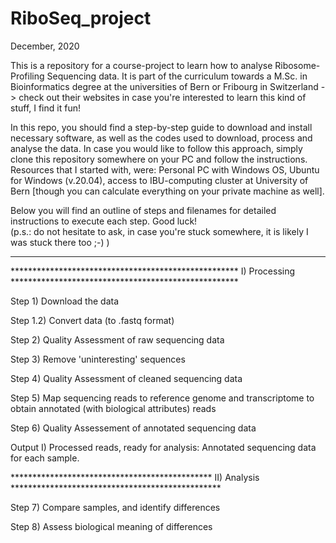 # RiboSeq_project
December, 2020

This is a repository for a course-project to learn how to analyse Ribosome-Profiling Sequencing data. It is part of the curriculum towards a M.Sc. in Bioinformatics degree at the universities of Bern or Fribourg in Switzerland -> check out their websites in case you're interested to learn this kind of stuff, I find it fun!

In this repo, you should find a step-by-step guide to download and install necessary software, as well as the codes used to download, process and analyse the data. In case you would like to follow this approach, simply clone this repository somewhere on your PC and follow the instructions. Resources that I started with, were: Personal PC with Windows OS, Ubuntu for Windows (v.20.04), access to IBU-computing cluster at University of Bern [though you can calculate everything on your private machine as well].

Below you will find an outline of steps and filenames for detailed instructions to execute each step.
Good luck!  
                                                                                 (p.s.: do not hesitate to ask, in case you're stuck somewhere, it is likely I was stuck there too ;-) )
                                                                                   
----------------------------------------------------------------------------------------------------------------------------------------------------------------------------------------
****************************************************    I) Processing     ****************************************************

Step 1) Download the data

Step 1.2) Convert data (to .fastq format)

Step 2) Quality Assessment of raw sequencing data

Step 3) Remove 'uninteresting' sequences

Step 4) Quality Assessment of cleaned sequencing data


Step 5) Map sequencing reads to reference genome and transcriptome to obtain annotated (with biological attributes) reads

Step 6) Quality Assessement of annotated sequencing data


Output I)                Processed reads, ready for analysis: Annotated sequencing data for each sample.

**********************************************    II) Analysis     ************************************************

Step 7) Compare samples, and identify differences

Step 8) Assess biological meaning of differences
